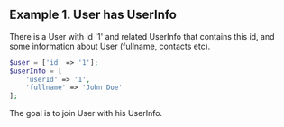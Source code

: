 
## Example 1. User has UserInfo
There is a User with id '1' and related UserInfo that contains this id, and some information about User (fullname, contacts etc).
```php
$user = ['id' => '1'];
$userInfo = [
    'userId' => '1',
    'fullname' => 'John Doe'
];    
```
The goal is to join User with his UserInfo.
```php
```
